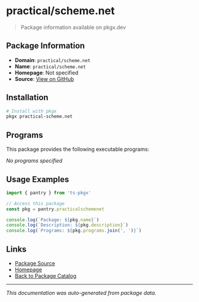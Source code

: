 # practical/scheme.net

> Package information available on pkgx.dev

## Package Information

- **Domain**: `practical/scheme.net`
- **Name**: `practical/scheme.net`
- **Homepage**: Not specified
- **Source**: [View on GitHub](https://github.com/pkgxdev/pantry/tree/main/projects/practical/scheme.net/package.yml)

## Installation

```bash
# Install with pkgx
pkgx practical-scheme.net
```

## Programs

This package provides the following executable programs:

*No programs specified*

## Usage Examples

```typescript
import { pantry } from 'ts-pkgx'

// Access this package
const pkg = pantry.practicalschemenet

console.log(`Package: ${pkg.name}`)
console.log(`Description: ${pkg.description}`)
console.log(`Programs: ${pkg.programs.join(', ')}`)
```

## Links

- [Package Source](https://github.com/pkgxdev/pantry/tree/main/projects/practical/scheme.net/package.yml)
- [Homepage](#)
- [Back to Package Catalog](../package-catalog.md)

---

*This documentation was auto-generated from package data.*
